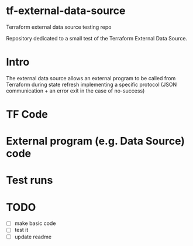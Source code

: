 # tf-external-data-source
Terraform external data source testing repo

Repository dedicated to a small test of the Terraform External Data Source. 

# Intro

The external data source allows an external program to be called from Terraform during state refresh implementing a specific protocol (JSON communication + an error exit in the case of no-success)


# TF Code 

# External program (e.g. Data Source) code

# Test runs


# TODO 

- [ ] make basic code
- [ ] test it
- [ ] update readme
